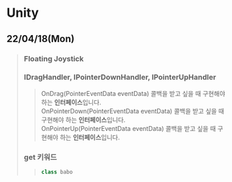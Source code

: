 # Unity

## 22/04/18(Mon)
> ### Floating Joystick
> ### IDragHandler, IPointerDownHandler, IPointerUpHandler
> > OnDrag(PointerEventData eventData) 콜백을 받고 싶을 때 구현해야 하는 **인터페이스**입니다.   
> > OnPointerDown(PointerEventData eventData) 콜백을 받고 싶을 때 구현해야 하는 **인터페이스**입니다.   
> > OnPointerUp(PointerEventData eventData) 콜백을 받고 싶을 때 구현해야 하는 **인터페이스**입니다.   
> ### get 키워드
> > ```cpp
> > class babo
> > ```